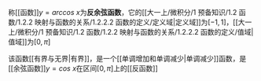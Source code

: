 称[[函数]]$y=arccos\ x$为**反余弦函数**，它的[[大一上/微积分/1 预备知识/1.2 函数/1.2.2 映射与函数的关系/1.2.2.2 函数的定义/定义域|定义域]]为$[-1,1]$，[[大一上/微积分/1 预备知识/1.2 函数/1.2.2 映射与函数的关系/1.2.2.2 函数的定义/值域|值域]]为$[0,\pi]$

该函数[[有界与无界|有界]]，是一个[[单调增加和单调减少|单调减少]]函数，是[[余弦函数]]$y=cos\ x$在区间$[0,\pi]$上的[[反函数]]